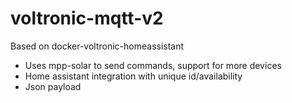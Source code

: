 # voltronic-mqtt-v2

Based on docker-voltronic-homeassistant
- Uses mpp-solar to send commands, support for more devices
- Home assistant integration with unique id/availability
- Json payload
